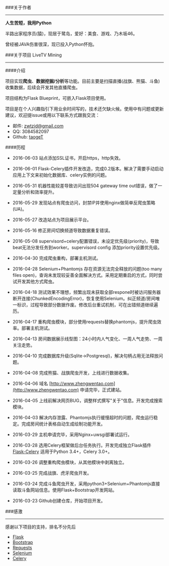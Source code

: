 ###关于作者
***

**人生苦短，我用Python**

半路出家程序员(猿)，现居于鹭岛，爱好：美食、游戏、乃木坂46。

曾经被JAVA伤害很深，现已投入Python怀抱。

###关于项目 LiveTV Mining
***

####介绍

项目实现**爬虫**、**数据挖掘/分析**等功能。目前主要是扫描直播(战旗、熊猫、斗鱼)收集数据，后续会开发其他直播爬虫。

项目结构为Flask Blueprint，可嵌入Flask项目使用。

项目是在个人兴趣指引下用业余时间写的，技术还欠缺火候。使用中有问题或更新建议，欢迎提issue或用以下联系方式跟我交流：

* 邮件: zwtzjd@gmail.com
* QQ: 3084582097
* Github: [taogeT](https://github.com/taogeT)

####历程

* 2016-06-03 站点添加SSL证书，开启https，http失效。

* 2016-06-01 Flask-Celery插件开发改造，完成0.2版本。解决了需要手动启动应用上下文来初始化数据库、celery实例的问题。

* 2016-05-31 机器性能较差导致访问出现504 gateway time out错误，做了一定量分析和效率提升。

* 2016-05-29 发现站点有爬虫访问，封禁IP并使用nginx做简单反爬虫策略(UA)。

* 2016-05-27 改造站点为项目展示平台。

* 2016-05-16 修正房间切换频道导致数据重复错误。

* 2016-05-08 supervisord+celery配置错误，未设定优先级(priority)，导致beat无法分发任务到worker。supervisord config 添加priority设置优先级。

* 2016-04-30 完成爬虫重构，部署主机测试。

* 2016-04-28 Selenium+Phantomjs 存在资源无法完全释放的问题(too many files open)，查询未发现较妥善全面解决方式。采用定期重启的方式，同时尝试开发其他方式爬虫。

* 2016-04-18 测试效果不理想，频繁出现未获取全部respone时被访问服务器断开连接(ChunkedEncodingError)，恢复使用Selenium。纠正频道/房间唯一标识，过程导致部分数据作废。修改后台重试机制，可在出错频道继续遍历。

* 2016-04-17 重构爬虫模块，部分使用requests替换phantomjs，提升爬虫效率。部署主机测试。

* 2016-04-13 房间数据展示线型图：24小时内人气变化、一周人气走势、一周关注走势。

* 2016-04-10 完成数据库升级(Sqlite->Postgresql)，解决句柄占用无法释放问题。

* 2016-04-08 完成熊猫、战旗爬虫开发，上线进行数据收集。

* 2016-04-06 域名 [http://www.zhengwentao.com](http://www.zhengwentao.com) 申请完毕，正式建站。

* 2016-04-05 上线前解决网页BUG，调整样式撰写"关于"信息。开发完成搜索模块。

* 2016-04-03 解决内存泄露、Phantomjs执行缓慢超时的问题，爬虫运行稳定。完成房间统计表格自动生成绘制功能开发。

* 2016-03-29 主机申请完毕，采用Nginx+uwsgi部署试运行。

* 2016-03-28 选用Celery框架做后台任务执行。开发完成独立Flask插件 [Flask-Celery](https://github.com/taogeT/flask-celery) 适用于Python 3.4+，Celery 3.0+。

* 2016-03-26 调整重构爬虫模块，从其他模块中剥离独立。

* 2016-03-25 完成战旗、虎牙爬虫开发。

* 2016-03-24 完成斗鱼爬虫开发，采用python3+Selenium+Phantomjs直接读取斗鱼网站信息。使用Flask+Bootstrap开发网站。

* 2016-03-23 Github创建仓库，开始项目开发。

###感激
***

感谢以下项目的支持，排名不分先后

* [Flask](http://flask.pocoo.org/) 
* [Bootstrap](http://www.bootstrap.com/)
* [Requests](http://www.python-requests.org/)
* [Selenium](http://www.seleniumhq.org/)
* [Celery](http://www.celeryproject.org/)
